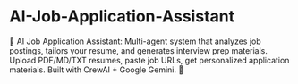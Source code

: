 # AI-Job-Application-Assistant
🤖 AI Job Application Assistant: Multi-agent system that analyzes job postings, tailors your resume, and generates interview prep materials. Upload PDF/MD/TXT resumes, paste job URLs, get personalized application materials. Built with CrewAI + Google Gemini. 🚀
